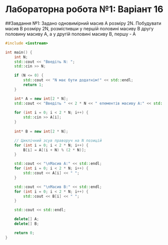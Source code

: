# Лабораторна робота №1: Варіант 16
##Завдання №1: Задано одновимірний масив А розміру 2N. Побудувати масив В розміру 2N, розмістивши у першій половині масиву В другу половину масиву А, а у другій половині масиву В, першу - А
```cpp
#include <iostream>

int main() {
    int N;
    std::cout << "Введіть N: ";
    std::cin >> N;

    if (N <= 0) {
        std::cout << "N має бути додатнім!" << std::endl;
        return 1;
    }

    int* A = new int[2 * N];
    std::cout << "Введіть " << 2 * N << " елементів масиву A:" << std::endl;
    
    for (int i = 0; i < 2 * N; i++) {
        std::cin >> A[i];
    }
    
    int* B = new int[2 * N];

    // Циклічний зсув праворуч на N позицій
    for (int i = 0; i < 2 * N; i++) {
        B[i] = A[(i + N) % (2 * N)];
    }

    std::cout << "\nМасив A:" << std::endl;
    for (int i = 0; i < 2 * N; i++) {
        std::cout << A[i] << " ";
    }

    std::cout << "\nМасив B:" << std::endl;
    for (int i = 0; i < 2 * N; i++) {
        std::cout << B[i] << " ";
    }

    std::cout << std::endl;

    delete[] A;
    delete[] B;

    return 0;
}

